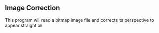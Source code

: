 Image Correction
--------

This program will read a bitmap image file and corrects its perspective to appear straight on.

